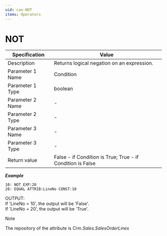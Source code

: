 ```yaml
---
uid: cao-NOT
items: Operators
---
```


# NOT 

| Specification         | Value                                                        |
| --------------------- | ------------------------------------------------------------ |
| Description           | Returns logical negation on an expression.           |
| Parameter 1 Name      | Condition                                                         |
| Parameter 1 Type      | boolean                                  |
| Parameter 2 Name      | -                                                            |
| Parameter 2 Type      | -                                                            |
| Parameter 3 Name      | -                                                            |
| Parameter 3 Type      | -                                                            |
| Return value          | False - if Condition is True; True - if Condition is False                                                     |

***Example***

```      
10: NOT EXP:20
20: EQUAL ATTRIB:LineNo CONST:10   
```
OUTPUT: 
<br/>If 'LineNo = 10', the output will be 'False'.
<br/>If 'LineNo = 20', the output will be 'True'.

> [!NOTE]
> 
> The repository of the attribute is *Crm.Sales.SalesOrderLines*
